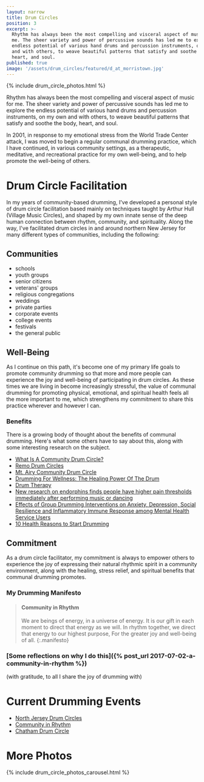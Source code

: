 ```yaml
---
layout: narrow
title: Drum Circles
position: 3
excerpt: >-
  Rhythm has always been the most compelling and visceral aspect of music for
  me. The sheer variety and power of percussive sounds has led me to explore the
  endless potential of various hand drums and percussion instruments, on my own
  and with others, to weave beautiful patterns that satisfy and soothe the body,
  heart, and soul.
published: true
image: '/assets/drum_circles/featured/d_at_morristown.jpg'
---
```


{% include drum_circle_photos.html %}

Rhythm has always been the most compelling and visceral aspect of music for me. The sheer variety and power of percussive sounds has led me to explore the endless potential of various hand drums and percussion instruments, on my own and with others, to weave beautiful patterns that satisfy and soothe the body, heart, and soul.

In 2001, in response to my emotional stress from the World Trade Center attack, I was moved to begin a regular communal drumming practice, which I have continued, in various community settings, as a therapeutic, meditative, and recreational practice for my own well-being, and to help promote the well-being of others.

# Drum Circle Facilitation
In my years of community-based drumming, I've developed a personal style of drum circle facilitation based mainly on techniques taught by Arthur Hull (Village Music Circles), and shaped by my own innate sense of the deep human connection between rhythm, community, and spirituality. Along the way, I've facilitated drum circles in and around northern New Jersey for many different types of communities, including the following:

## Communities
- schools
- youth groups
- senior citizens
- veterans' groups
- religious congregations
- weddings
- private parties
- corporate events
- college events
- festivals
- the general public

## Well-Being
As I continue on this path, it's become one of my primary life goals to promote community drumming so that more and more people can experience the joy and well-being of participating in drum circles. As these times we are living in become increasingly stressful, the value of communal drumming for promoting physical, emotional, and spiritual health feels all the more important to me, which strengthens my commitment to share this practice wherever and however I can.

### Benefits
There is a growing body of thought about the benefits of communal drumming. Here's what some others have to say about this, along with some interesting research on the subject.

- [What Is A Community Drum Circle?](http://remo.com/experience/post/what-is-a-community-drum-circle/)
- [Remo Drum Circles](http://remormc.com/activities/drumcircles/)
- [Mt. Airy Community Drum Circle](https://www.newsworks.org/index.php/local/item/71211-regulars-and-newcomers-attend-monthly-mt-airy-community-drum-circle)
- [Drumming For Wellness: The Healing Power Of The Drum](http://www.healthy.net/scr/article.aspx?Id=2181)
- [Drum Therapy](https://www.thoughtco.com/drum-therapy-1729574)
- [New research on endorphins finds people have higher pain thresholds immediately after performing music or dancing](https://psmag.com/economics/drummers-high-evidence-that-playing-music-releases-endorphins-49578)
- [Effects of Group Drumming Interventions on Anxiety, Depression, Social Resilience and Inflammatory Immune Response among Mental Health Service Users](http://journals.plos.org/plosone/article?id=10.1371%2Fjournal.pone.0151136#authcontrib)
- [10 Health Reasons to Start Drumming](https://www.drnorthrup.com/health-benefits-drumming/)

## Commitment
As a drum circle facilitator, my commitment is always to empower others to experience the joy of expressing their natural rhythmic spirit in a community environment, along with the healing, stress relief, and spiritual benefits that communal drumming promotes.

### My Drumming Manifesto
> #### Community in Rhythm
> We are beings of energy, in a universe of energy.
> It is our gift in each moment to direct that energy as we will.
> In rhythm together, we direct that energy to our highest purpose,
> For the greater joy and well-being of all.
{:.manifesto}

### [Some reflections on why I do this]({% post_url 2017-07-02-a-community-in-rhythm %})
(with gratitude, to all I share the joy of drumming with)

# Current Drumming Events

- [North Jersey Drum Circles](https://www.facebook.com/groups/njdrummers/)
- [Community in Rhythm](https://www.facebook.com/CommunityinRhythm/)
- [Chatham Drum Circle](https://www.facebook.com/chathamdrumcircle/)

# More Photos
{% include drum_circle_photos_carousel.html %}
